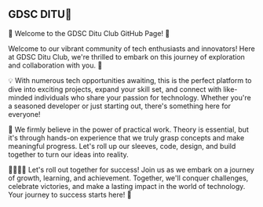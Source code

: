 ## GDSC DITU👋

🚀 Welcome to the GDSC Ditu Club GitHub Page! 🌟

Welcome to our vibrant community of tech enthusiasts and innovators! Here at GDSC Ditu Club, we're thrilled to embark on this journey of exploration and collaboration with you. 🎉

💡 With numerous tech opportunities awaiting, this is the perfect platform to dive into exciting projects, expand your skill set, and connect with like-minded individuals who share your passion for technology. Whether you're a seasoned developer or just starting out, there's something here for everyone!

🔧 We firmly believe in the power of practical work. Theory is essential, but it's through hands-on experience that we truly grasp concepts and make meaningful progress. Let's roll up our sleeves, code, design, and build together to turn our ideas into reality.

👩‍💻👨‍💻 Let's roll out together for success! Join us as we embark on a journey of growth, learning, and achievement. Together, we'll conquer challenges, celebrate victories, and make a lasting impact in the world of technology. Your journey to success starts here! 🚀

<!--

**Here are some ideas to get you started:**


🙋‍♀️ A short introduction - what is your organization all about?
🌈 Contribution guidelines - how can the community get involved?
👩‍💻 Useful resources - where can the community find your docs? Is there anything else the community should know?
🍿 Fun facts - what does your team eat for breakfast?
🧙 Remember, you can do mighty things with the power of [Markdown](https://docs.github.com/github/writing-on-github/getting-started-with-writing-and-formatting-on-github/basic-writing-and-formatting-syntax)
-->
